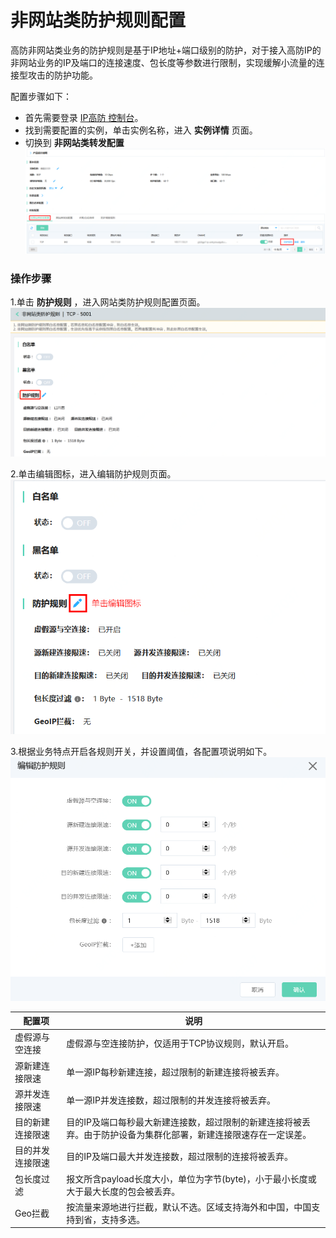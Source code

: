 # 非网站类防护规则配置
高防非网站类业务的防护规则是基于IP地址+端口级别的防护，对于接入高防IP的非网站业务的IP及端口的连接速度、包长度等参数进行限制，实现缓解小流量的连接型攻击的防护功能。

配置步骤如下：

- 首先需要登录 [IP高防 控制台](https://ip-anti-console.jdcloud.com/instancelist)。
- 找到需要配置的实例，单击实例名称，进入 **实例详情** 页面。
- 切换到 **非网站类转发配置** 
    ![非网站转发规则](../../../../../image/Advanced%20Anti-DDoS/net-service-protection-rule-03.png)

### 操作步骤

1.单击 **防护规则** ，进入网站类防护规则配置页面。</br>
    ![非网站防护规则](../../../../../image/Advanced%20Anti-DDoS/net-service-protection-rule-02.png)
    
2.单击编辑图标，进入编辑防护规则页面。</br>
    ![非网站防护规则](../../../../../image/Advanced%20Anti-DDoS/net-service-protection-rule-04.png)    
    
3.根据业务特点开启各规则开关，并设置阈值，各配置项说明如下。</br>
    ![非网站防护规则](../../../../../image/Advanced%20Anti-DDoS/net-service-protection-rule-05.png)    

|配置项             |说明 |
|----------------------|---------------|
|虚假源与空连接          |虚假源与空连接防护，仅适用于TCP协议规则，默认开启。|
|源新建连接限速          |单一源IP每秒新建连接，超过限制的新建连接将被丢弃。|
|源并发连接限速          |单一源IP并发连接数，超过限制的并发连接将被丢弃。|
|目的新建连接限速        |目的IP及端口每秒最大新建连接数，超过限制的新建连接将被丢弃。由于防护设备为集群化部署，新建连接限速存在一定误差。|
|目的并发连接限速        |目的IP及端口最大并发连接数，超过限制的连接将被丢弃。|
|包长度过滤              |报文所含payload长度大小，单位为字节(byte)，小于最小长度或大于最大长度的包会被丢弃。|
|Geo拦截                 |按流量来源地进行拦截，默认不选。区域支持海外和中国，中国支持到省，支持多选。|
